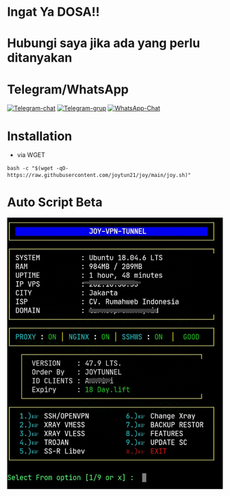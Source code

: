 # Ingat Ya DOSA!!

# Hubungi saya jika ada yang perlu ditanyakan
# Telegram/WhatsApp
[![Telegram-chat](https://img.shields.io/badge/Chat-Telegram-blue)](https://t.me/joysvpnstore/)
[![Telegram-grup](https://img.shields.io/badge/Grup-Telegram-blue)](https://t.me/+29-pKOGfLKwwYzI9)
[![WhatsApp-Chat](https://img.shields.io/badge/Chat-WhatsApp-blue)](https://wa.me/6283877140463/)

# Installation
- via WGET
```
bash -c "$(wget -qO- https://raw.githubusercontent.com/joytun21/joy/main/joy.sh)"
```

# Auto Script Beta
![Auto Script](https://raw.githubusercontent.com/joytun21/joy/main/image/onta.jpg)
